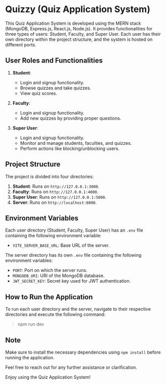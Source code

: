 # Quizzy (Quiz Application System)

This Quiz Application System is developed using the MERN stack (MongoDB, Express.js, React.js, Node.js). It provides functionalities for three types of users: Student, Faculty, and Super User. Each user has their own directory within the project structure, and the system is hosted on different ports.

## User Roles and Functionalities

1. **Student**:
   - Login and signup functionality.
   - Browse quizzes and take quizzes.
   - View quiz scores.

2. **Faculty**:
   - Login and signup functionality.
   - Add new quizzes by providing proper questions.

3. **Super User**:
   - Login and signup functionality.
   - Monitor and manage students, faculties, and quizzes.
   - Perform actions like blocking/unblocking users.

## Project Structure

The project is divided into four directories:
1. **Student**: Runs on `http://127.0.0.1:3000`.
2. **Faculty**: Runs on `http://127.0.0.1:4000`.
3. **Super User**: Runs on `http://127.0.0.1:5000`.
4. **Server**: Runs on `http://localhost:8000`.

## Environment Variables

Each user directory (Student, Faculty, Super User) has an `.env` file containing the following environment variable:
- `VITE_SERVER_BASE_URL`: Base URL of the server.

The server directory has its own `.env` file containing the following environment variables:
- `PORT`: Port on which the server runs.
- `MONGODB_URI`: URI of the MongoDB database.
- `JWT_SECRET_KEY`: Secret key used for JWT authentication.

## How to Run the Application

To run each user directory and the server, navigate to their respective directories and execute the following command:

> npm run dev


## Note

Make sure to install the necessary dependencies using `npm install` before running the application.

Feel free to reach out for any further assistance or clarification.

Enjoy using the Quiz Application System!
